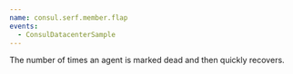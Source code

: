 ```yaml
---
name: consul.serf.member.flap
events:
  - ConsulDatacenterSample
---
```


The number of times an agent is marked dead and then quickly recovers.